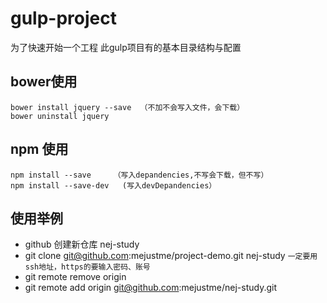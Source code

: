 # gulp-project
为了快速开始一个工程
此gulp项目有的基本目录结构与配置

## bower使用
```
bower install jquery --save  （不加不会写入文件，会下载）
bower uninstall jquery 
```
## npm 使用
```
npm install --save     （写入depandencies,不写会下载，但不写）
npm install --save-dev   (写入devDepandencies）
```

## 使用举例

- github 创建新仓库 nej-study
- git clone git@github.com:mejustme/project-demo.git  nej-study  `一定要用ssh地址，https的要输入密码、账号`
- git remote remove origin
- git remote add origin git@github.com:mejustme/nej-study.git